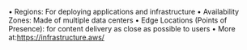• Regions: For deploying applications and infrastructure
• Availability Zones: Made of multiple data centers
• Edge Locations (Points of Presence): for content delivery as close as possible to users
• More at:https://infrastructure.aws/